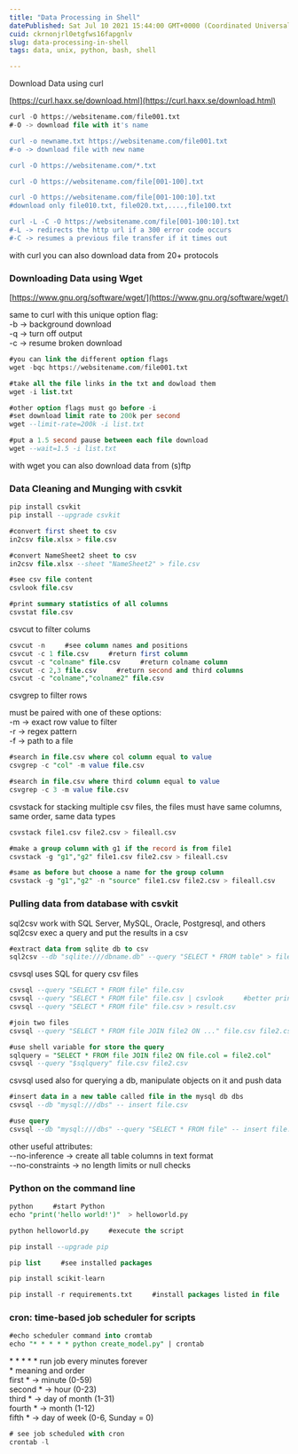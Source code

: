 ```yaml
---
title: "Data Processing in Shell"
datePublished: Sat Jul 10 2021 15:44:00 GMT+0000 (Coordinated Universal Time)
cuid: ckrnonjrl0etgfws16fapgnlv
slug: data-processing-in-shell
tags: data, unix, python, bash, shell

---
```


Download Data using curl

[https://curl.haxx.se/download.html](https://curl.haxx.se/download.html)

```sql
curl -O https://websitename.com/file001.txt     
#-O -> download file with it's name

curl -o newname.txt https://websitename.com/file001.txt     
#-o -> download file with new name

curl -O https://websitename.com/*.txt     

curl -O https://websitename.com/file[001-100].txt

curl -O https://websitename.com/file[001-100:10].txt
#download only file010.txt, file020.txt,....,file100.txt

curl -L -C -O https://websitename.com/file[001-100:10].txt
#-L -> redirects the http url if a 300 error code occurs
#-C -> resumes a previous file transfer if it times out
```

with curl you can also download data from 20+ protocols

### Downloading Data using Wget

[https://www.gnu.org/software/wget/](https://www.gnu.org/software/wget/)

same to curl with this unique option flag:  
\-b -&gt; background download  
\-q -&gt; turn off output  
\-c -&gt; resume broken download

```sql
#you can link the different option flags
wget -bqc https://websitename.com/file001.txt

#take all the file links in the txt and dowload them
wget -i list.txt

#other option flags must go before -i
#set download limit rate to 200k per second
wget --limit-rate=200k -i list.txt

#put a 1.5 second pause between each file download
wget --wait=1.5 -i list.txt
```

with wget you can also download data from (s)ftp

### Data Cleaning and Munging with csvkit

```sql
pip install csvkit
pip install --upgrade csvkit

#convert first sheet to csv
in2csv file.xlsx > file.csv     

#convert NameSheet2 sheet to csv
in2csv file.xlsx --sheet "NameSheet2" > file.csv    

#see csv file content
csvlook file.csv     

#print summary statistics of all columns
csvstat file.csv
```

csvcut to filter colums

```sql
csvcut -n     #see column names and positions
csvcut -c 1 file.csv     #return first column
csvcut -c "colname" file.csv     #return colname column 
csvcut -c 2,3 file.csv     #return second and third columns
csvcut -c "colname","colname2" file.csv
```

csvgrep to filter rows

must be paired with one of these options:  
\-m -&gt; exact row value to filter  
\-r -&gt; regex pattern  
\-f -&gt; path to a file

```sql
#search in file.csv where col column equal to value
csvgrep -c "col" -m value file.csv

#search in file.csv where third column equal to value
csvgrep -c 3 -m value file.csv
```

csvstack for stacking multiple csv files, the files must have same columns, same order, same data types

```sql
csvstack file1.csv file2.csv > fileall.csv

#make a group column with g1 if the record is from file1
csvstack -g "g1","g2" file1.csv file2.csv > fileall.csv

#same as before but choose a name for the group column
csvstack -g "g1","g2" -n "source" file1.csv file2.csv > fileall.csv
```

### Pulling data from database with csvkit

sql2csv work with SQL Server, MySQL, Oracle, Postgresql, and others  
sql2csv exec a query and put the results in a csv

```sql
#extract data from sqlite db to csv
sql2csv --db "sqlite:///dbname.db" --query "SELECT * FROM table" > file.csv
```

csvsql uses SQL for query csv files

```sql
csvsql --query "SELECT * FROM file" file.csv
csvsql --query "SELECT * FROM file" file.csv | csvlook     #better printout
csvsql --query "SELECT * FROM file" file.csv > result.csv

#join two files
csvsql --query "SELECT * FROM file JOIN file2 ON ..." file.csv file2.csv

#use shell variable for store the query
sqlquery = "SELECT * FROM file JOIN file2 ON file.col = file2.col"
csvsql --query "$sqlquery" file.csv file2.csv
```

csvsql used also for querying a db, manipulate objects on it and push data

```sql
#insert data in a new table called file in the mysql db dbs
csvsql --db "mysql:///dbs" -- insert file.csv

#use query
csvsql --db "mysql:///dbs" --query "SELECT * FROM file" -- insert file.csv
```

other useful attributes:  
\--no-inference -&gt; create all table columns in text format  
\--no-constraints -&gt; no length limits or null checks

### Python on the command line

```sql
python     #start Python
echo "print('hello world!')"  > helloworld.py

python helloworld.py     #execute the script

pip install --upgrade pip

pip list     #see installed packages

pip install scikit-learn

pip install -r requirements.txt     #install packages listed in file
```

### cron: time-based job scheduler for scripts

```sql
#echo scheduler command into cromtab
echo "* * * * * python create_model.py" | crontab
```

\* \* \* \* \* run job every minutes forever  
\* meaning and order  
first \* -&gt; minute (0-59)  
second \* -&gt; hour (0-23)  
third \* -&gt; day of month (1-31)  
fourth \* -&gt; month (1-12)  
fifth \* -&gt; day of week (0-6, Sunday = 0)

```sql
# see job scheduled with cron
crontab -l
```